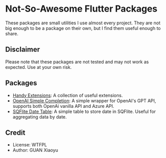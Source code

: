 # Not-So-Awesome Flutter Packages

These packages are small utilities I use almost every project. They are not big enough to be a package on their own, but I find them useful enough to share.

## Disclaimer

Please note that these packages are not tested and may not work as expected. Use at your own risk.

## Packages

* [Handy Extensions][1]: A collection of useful extensions.
* [OpenAI Simple Completion][2]: A simple wrapper for OpenAI's GPT API, supports both OpenAi vanilla API and Azure API.
* [SQFlite Date Table][3]: A simple table to store date in SQFlite. Useful for aggregating data by date.

## Credit

* License: WTFPL
* Author: GUAN Xiaoyu

[1]: https://github.com/nervouna/packages/tree/main/handy_extensions
[2]: https://github.com/nervouna/packages/tree/main/openai_simple_completion
[3]: https://github.com/nervouna/packages/tree/main/sqflite_date_table